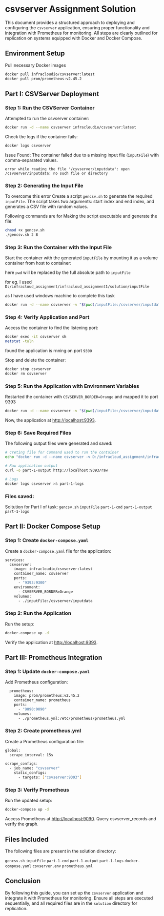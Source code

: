 # csvserver Assignment Solution

This document provides a structured approach to deploying and configuring the `csvserver` application, ensuring proper functionality and integration with Prometheus for monitoring. All steps are clearly outlined for replication on systems equipped with Docker and Docker Compose.

## Environment Setup
Pull necessary Docker images
```sh
docker pull infracloudio/csvserver:latest
docker pull prom/prometheus:v2.45.2
```

## Part I: CSVServer Deployment
### Step 1: Run the CSVServer Container
Attempted to run the csvserver container:
```sh
docker run -d --name csvserver infracloudio/csvserver:latest
```
Check the logs if the container fails:
```sh
docker logs csvserver
```
Issue Found:
The container failed due to a missing input file (```inputFile```) with comma-separated values.

```error while reading the file "/csvserver/inputdata": open /csvserver/inputdata: no such file or directory```

### Step 2: Generating the Input File
To overcome this error Create a script ```gencsv.sh``` to generate the required ```inputFile```. The script takes two arguments: start index and end index, and generates a CSV file with random values.

Following commands are for Making the script executable and generate the file:
```sh
chmod +x gencsv.sh
./gencsv.sh 2 8
```

### Step 3: Run the Container with the Input File
Start the container with the generated ```inputFile``` by mounting it as a volume container from host to container:

here ```pwd``` will be replaced by the full absolute path to ```inputFile```

for eg. I used ```D:/infracloud_assignment/infracloud_assignment1/solution/inputFile```

as I have used windows machine to complete this task
```sh
docker run -d --name csvserver -v "$(pwd)/inputFile:/csvserver/inputdata" infracloudio/csvserver:latest
```

### Step 4: Verify Application and Port
Access the container to find the listening port:
```sh
docker exec -it csvserver sh  
netstat -tuln
```
found the application is rnning on port ```9300```

Stop and delete the container:
```sh
docker stop csvserver
docker rm csvserver
```

### Step 5: Run the Application with Environment Variables
Restarted the container with ```CSVSERVER_BORDER=Orange``` and mapped it to port 9393

```sh
docker run -d --name csvserver -v "$(pwd)/inputFile:/csvserver/inputdata" -e CSVSERVER_BORDER=Orange -p 9393:9300 infracloudio/csvserver:latest
```

Now, the application at [http://localhost:9393](http://localhost:9393).

### Step 6: Save Required Files
The following output files were generated and saved:
```bash
# creting file for Command used to run the container
echo "docker run -d --name csvserver -v D:/infracloud_assignment/infracloud_assignment1/solution/inputFile:/csvserver/inputdata -p 9393:9300 -e CSVSERVER_BORDER=Orange infracloudio/csvserver:latest" > part-1-cmd 

# Raw application output
curl -o part-1-output http://localhost:9393/raw

# Logs
docker logs csvserver >& part-1-logs
```

### Files saved:
Soltution for Part I of task:
```gencsv.sh```
```inputFile```
```part-1-cmd```
```part-1-output```
```part-1-logs```

## Part II: Docker Compose Setup

### Step 1: Create ```docker-compose.yaml```
Create a ```docker-compose.yaml``` file for the application:
```sh
services:
  csvserver:
    image: infracloudio/csvserver:latest
    container_name: csvserver
    ports:
      - "9393:9300"
    environment:
      - CSVSERVER_BORDER=Orange
    volumes:
      - ./inputFile:/csvserver/inputdata
```
### Step 2: Run the Application
Run the setup:
```sh
docker-compose up -d
```

Verify the application at [http://localhost:9393](http://localhost:9393).
## Part III: Prometheus Integration
### Step 1: Update ```docker-compose.yaml```
Add Prometheus configuration:

```sh
  prometheus:
    image: prom/prometheus:v2.45.2
    container_name: prometheus
    ports:
      - "9090:9090"
    volumes:
      - ./prometheus.yml:/etc/prometheus/prometheus.yml
```
### Step 2: Create prometheus.yml
Create a Prometheus configuration file:

```sh
global:
  scrape_interval: 15s

scrape_configs:
  - job_name: "csvserver"
    static_configs:
      - targets: ["csvserver:9393"]
```
### Step 3: Verify Prometheus
Run the updated setup:
```sh
docker-compose up -d
```
Access Prometheus at [http://localhost:9090](http://localhost:9090). Query csvserver_records and verify the graph.

## Files Included
The following files are present in the solution directory:

```gencsv.sh```
```inputFile```
```part-1-cmd```
```part-1-output```
```part-1-logs```
```docker-compose.yaml```
```csvserver.env```
```prometheus.yml```

## Conclusion
By following this guide, you can set up the ```csvserver``` application and integrate it with Prometheus for monitoring. Ensure all steps are executed sequentially, and all required files are in the ```solution``` directory for replication.
